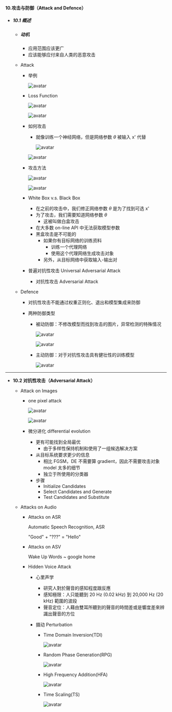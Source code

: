 #### 10.攻击与防御（Attack and Defence）

* ##### 10.1 概述

  * ##### 动机

    * 应用范围应该更广
    * 应该能够应付来自人类的恶意攻击
    
  * Attack

    * 举例

      ![avatar](./images/u101_example.png)

    * Loss Function

      ![avatar](./images/u101_Loss_Function_1.png)

      ![avatar](./images/u101_Loss_Function_2.png)

    * 如何攻击

      * 就像训练一个神经网络，但是网络参数 $\theta$ 被输入 x' 代替

        ![avatar](./images/u101_how_to_attack_1.png)

      ![avatar](./images/u101_how_to_attack_2.png)

    * 攻击方法

      ![avatar](./images/u101_attack_approaches_1.png)

      ![avatar](./images/u101_attack_approaches_2.png)

    * White Box v.s. Black Box
      * 在之前的攻击中，我们修正网络参数 $\theta$ 是为了找到可选 x'
      * 为了攻击，我们需要知道网络参数 $\theta$
        * 这被叫做白盒攻击
      * 在大多数 on-line API 中无法获取模型参数
      * 黑盒攻击是不可能的
        * 如果你有目标网络的训练资料
          * 训练一个代理网络
          * 使用这个代理网络生成攻击对象
        * 另外，从目标网络中获取输入-输出对
    * 普遍对抗性攻击 Universal Adversarial Attack
      * 对抗性攻击 Adversarial Attack

  * Defence

    * 对抗性攻击不能通过权重正则化、退出和模型集成来防御

    * 两种防御类型

      * 被动防御：不修改模型而找到攻击的图片，异常检测的特殊情况

        ![avatar](./images/u101_passive_defence_1.png)

        ![avatar](./images/u101_passive_defence_2.png)

      * 主动防御：对于对抗性攻击具有健壮性的训练模型

        ![avatar](./images/u101_proactive_defence.png)

---

* **10.2 对抗性攻击（Adversarial Attack）**
  * Attack on Images

    * one pixel attack

      ![avatar](./images/u102_one_pixel_attack_1.png)

      ![avatar](./images/u102_one_pixel_attack_2.png)

    * 微分进化 differential evolution

      * 更有可能找到全局最优
        * 由于多样性保持机制和使用了一组候选解决方案
      * 从目标系统要求更少的信息
        * 相比 FGSM，DE 不需要算 gradient，因此不需要攻击对象 model 太多的细节
        * 独立于所使用的分类器
      * 步骤
        * Initialize Candidates
        * Select Candidates and Generate
        * Test Candidates and Substitute

  * Attacks on Audio

    * Attacks on ASR

      Automatic Speech Recognition, ASR

      "Good" + "???" = "Hello"

    * Attacks on ASV

      Wake Up Words	~	google home

    * Hidden Voice Attack

      * 心里声学

        * 研究人對於聲音的感知程度跟反應
        * 感知極限：人只能聽到 20 Hz (0.02 kHz) 到 20,000 Hz (20 kHz) 範圍的波段
        * 聲音定位：人藉由雙耳所聽到的聲音的時間差或是響度差來辨識出聲音的方位

      * 摄动 Perturbation

        * Time Domain Inversion(TDI)

          ![avatar](./images/u102_TDI.png)

        * Random Phase Generation(RPG)

          ![avatar](./images/u102_RPG.png)

        * High Frequency Addition(HFA)

          ![avatar](./images/u102_HFA.png)

        * Time Scaling(TS)

          ![avatar](./images/u102_TS.png)

